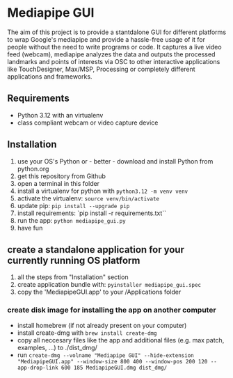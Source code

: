 # Mediapipe GUI

The aim of this project is to provide a stantdalone GUI for different platforms to wrap Google's mediapipe and provide a hassle-free usage of it for people without the need to write programs or code. It captures a live video feed (webcam), mediapipe analyzes the data and outputs the processed landmarks and points of interests via OSC to other interactive applications like TouchDesigner, Max/MSP, Processing or completely different applications and frameworks.

## Requirements

- Python 3.12 with an virtualenv
- class compliant webcam or video capture device

## Installation

1. use your OS's Python or - better - download and install Python from python.org
1. get this repository from Github
1. open a terminal in this folder
1. install a virtualenv for python with `python3.12 -m venv venv`
1. activate the virtualenv: `source venv/bin/activate`
1. update pip: `pip install --upgrade pip`
1. install requirements: `pip install -r requirements.txt``
1. run the app: `python mediapipe_gui.py`
1. have fun

## create a standalone application for your currently running OS platform

1. all the steps from "Installation" section
1. create application bundle with: `pyinstaller mediapipe_gui.spec`
1. copy the 'MediapipeGUI.app' to your /Applications folder

### create disk image for installing the app on another computer

- install homebrew (if not already present on your computer)
- install create-dmg with `brew install create-dmg`
- copy all neccesary files like the app and additional files (e.g. max patch, examples, ...) to ./dist_dmg/
- run `create-dmg --volname "Mediapipe GUI" --hide-extension "MediapipeGUI.app" --window-size 800 400 --window-pos 200 120 --app-drop-link 600 185 MediapipeGUI.dmg dist_dmg/`

